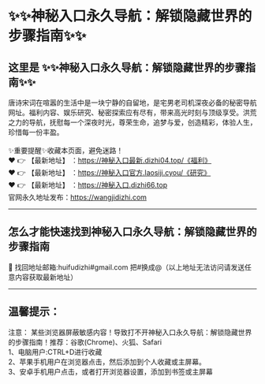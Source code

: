 # :sparkles::sparkles:神秘入口永久导航：解锁隐藏世界的步骤指南:sparkles::sparkles:
## 这里是 **:sparkles::sparkles:神秘入口永久导航：解锁隐藏世界的步骤指南:sparkles::sparkles:**<br>
唐诗宋词在喧嚣的生活中是一块宁静的自留地，是宅男老司机深夜必备的秘密导航网址。福利内容、娱乐研究、秘密探索应有尽有，带来高光时刻与顶级享受。洪荒之力的导航，抚慰每一个深夜时光，尊荣生命，追梦与爱，创造精彩，体验人生，珍惜每一份丰盈。<br><br>
✨重要提醒✨收藏本页面，避免迷路！<br>
❤️ 👉 【最新地址】 ：https://神秘入口最新.dizhi04.top/《福利》<br>
❤️ 👉 【最新地址】 ：https://神秘入口官方.laosiji.cyou/《研究》<br>
❤️ 👉 【最新地址】 ：https://神秘入口.dizhi66.top<br>
官网永久地址发布：https://wangjidizhi.com<br>

---
## **怎么才能快速找到神秘入口永久导航：解锁隐藏世界的步骤指南**<br>

📧 找回地址邮箱:huifudizhi#gmail.com 把#换成@（以上地址无法访问请发送任意内容获取最新地址）<br>

---
## 温馨提示：
注意： 某些浏览器屏蔽敏感内容！导致打不开神秘入口永久导航：解锁隐藏世界的步骤指南！推荐：谷歌(Chrome)、火狐、Safari<br>
1、电脑用户:CTRL+D进行收藏<br>
2、苹果手机用户在浏览器点击，然后添加到个人收藏或主屏幕。<br>
3、安卓手机用户点击，或者打开浏览器设置，添加到书签或主屏幕
